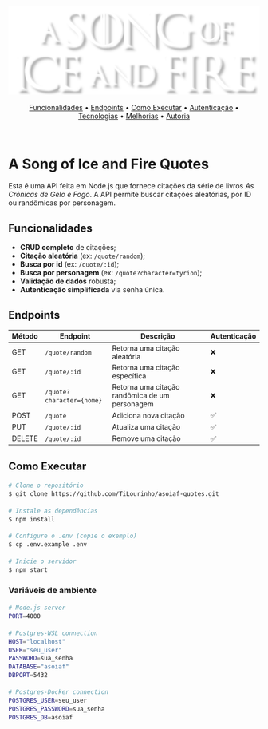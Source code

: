 <p align="center">
  <img src="./public/images/asoiaf-logo.png" alt="A Song of Ice and Fire brand logo" width="700px" />
</p>

<p align="center">
 <a href="#funcionalidades">Funcionalidades</a> • 
 <a href="#endpoints">Endpoints</a> • 
 <a href="#como-executar">Como Executar</a> • 
 <a href="#autenticação">Autenticação</a> • 
 <a href="#tecnologias">Tecnologias</a> • 
 <a href="#melhorias-futuras">Melhorias</a> • 
 <a href="#autoria">Autoria</a>
</p><br>

# A Song of Ice and Fire Quotes

Esta é uma API feita em Node.js que fornece citações da série de livros _As Crônicas de Gelo e Fogo_. A API permite buscar citações aleatórias, por ID ou randômicas por personagem.

## Funcionalidades

- **CRUD completo** de citações;
- **Citação aleatória** (ex: `/quote/random`);
- **Busca por id** (ex: `/quote/:id`);
- **Busca por personagem** (ex: `/quote?character=tyrion`);
- **Validação de dados** robusta;
- **Autenticação simplificada** via senha única.

## Endpoints

| Método | Endpoint                  | Descrição                                      | Autenticação |
| ------ | ------------------------- | ---------------------------------------------- | ------------ |
| GET    | `/quote/random`           | Retorna uma citação aleatória                  | ❌           |
| GET    | `/quote/:id`              | Retorna uma citação específica                 | ❌           |
| GET    | `/quote?character={nome}` | Retorna uma citação randômica de um personagem | ❌           |
| POST   | `/quote`                  | Adiciona nova citação                          | ✅           |
| PUT    | `/quote/:id`              | Atualiza uma citação                           | ✅           |
| DELETE | `/quote/:id`              | Remove uma citação                             | ✅           |

## Como Executar

```Bash
# Clone o repositório
$ git clone https://github.com/TiLourinho/asoiaf-quotes.git

# Instale as dependências
$ npm install

# Configure o .env (copie o exemplo)
$ cp .env.example .env

# Inicie o servidor
$ npm start
```

### Variáveis de ambiente

```Bash
# Node.js server
PORT=4000

# Postgres-WSL connection
HOST="localhost"
USER="seu_user"
PASSWORD=sua_senha
DATABASE="asoiaf"
DBPORT=5432

# Postgres-Docker connection
POSTGRES_USER=seu_user
POSTGRES_PASSWORD=sua_senha
POSTGRES_DB=asoiaf
```
